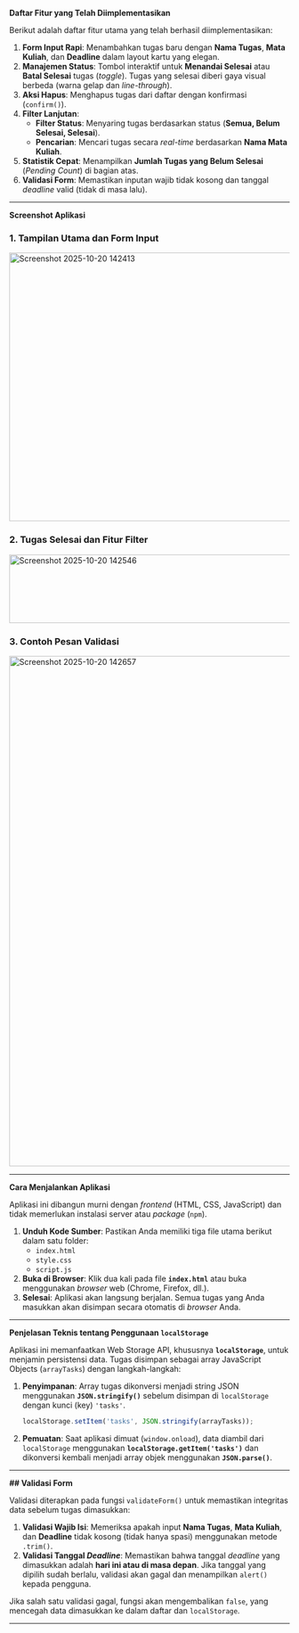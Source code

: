 **Daftar Fitur yang Telah Diimplementasikan**

Berikut adalah daftar fitur utama yang telah berhasil diimplementasikan:

1.  **Form Input Rapi**: Menambahkan tugas baru dengan **Nama Tugas**, **Mata Kuliah**, dan **Deadline** dalam layout kartu yang elegan.
2.  **Manajemen Status**: Tombol interaktif untuk **Menandai Selesai** atau **Batal Selesai** tugas (*toggle*). Tugas yang selesai diberi gaya visual berbeda (warna gelap dan *line-through*).
3.  **Aksi Hapus**: Menghapus tugas dari daftar dengan konfirmasi (`confirm()`).
4.  **Filter Lanjutan**:
    * **Filter Status**: Menyaring tugas berdasarkan status (**Semua, Belum Selesai, Selesai**).
    * **Pencarian**: Mencari tugas secara *real-time* berdasarkan **Nama Mata Kuliah**.
5.  **Statistik Cepat**: Menampilkan **Jumlah Tugas yang Belum Selesai** (*Pending Count*) di bagian atas.
6.  **Validasi Form**: Memastikan inputan wajib tidak kosong dan tanggal *deadline* valid (tidak di masa lalu).

---

**Screenshot Aplikasi**

### 1. Tampilan Utama dan Form Input
<img width="1251" height="482" alt="Screenshot 2025-10-20 142413" src="https://github.com/user-attachments/assets/5c86cb4c-99b9-4bf2-ad63-099c1d378864" />

### 2. Tugas Selesai dan Fitur Filter
<img width="1263" height="123" alt="Screenshot 2025-10-20 142546" src="https://github.com/user-attachments/assets/f1f7359f-1d9b-4d1a-bca2-7480a48a6e58" />

### 3. Contoh Pesan Validasi
<img width="1251" height="916" alt="Screenshot 2025-10-20 142657" src="https://github.com/user-attachments/assets/cfe8747a-e187-46a7-83e2-a3ac93b4a13a" />

---

**Cara Menjalankan Aplikasi**

Aplikasi ini dibangun murni dengan *frontend* (HTML, CSS, JavaScript) dan tidak memerlukan instalasi server atau *package* (`npm`).

1.  **Unduh Kode Sumber**: Pastikan Anda memiliki tiga file utama berikut dalam satu folder:
    * `index.html`
    * `style.css`
    * `script.js`
2.  **Buka di Browser**: Klik dua kali pada file **`index.html`** atau buka menggunakan *browser* web (Chrome, Firefox, dll.).
3.  **Selesai**: Aplikasi akan langsung berjalan. Semua tugas yang Anda masukkan akan disimpan secara otomatis di *browser* Anda.

---

**Penjelasan Teknis tentang Penggunaan `localStorage`**

Aplikasi ini memanfaatkan Web Storage API, khususnya **`localStorage`**, untuk menjamin persistensi data. Tugas disimpan sebagai array JavaScript Objects (`arrayTasks`) dengan langkah-langkah:

1.  **Penyimpanan**: Array tugas dikonversi menjadi string JSON menggunakan **`JSON.stringify()`** sebelum disimpan di `localStorage` dengan kunci (key) `'tasks'`.
    ```javascript
    localStorage.setItem('tasks', JSON.stringify(arrayTasks));
    ```
2.  **Pemuatan**: Saat aplikasi dimuat (`window.onload`), data diambil dari `localStorage` menggunakan **`localStorage.getItem('tasks')`** dan dikonversi kembali menjadi array objek menggunakan **`JSON.parse()`**.

---

**## Validasi Form**

Validasi diterapkan pada fungsi `validateForm()` untuk memastikan integritas data sebelum tugas dimasukkan:

1.  **Validasi Wajib Isi**: Memeriksa apakah input **Nama Tugas**, **Mata Kuliah**, dan **Deadline** tidak kosong (tidak hanya spasi) menggunakan metode `.trim()`.
2.  **Validasi Tanggal *Deadline***: Memastikan bahwa tanggal *deadline* yang dimasukkan adalah **hari ini atau di masa depan**. Jika tanggal yang dipilih sudah berlalu, validasi akan gagal dan menampilkan `alert()` kepada pengguna.

Jika salah satu validasi gagal, fungsi akan mengembalikan `false`, yang mencegah data dimasukkan ke dalam daftar dan `localStorage`.

---

